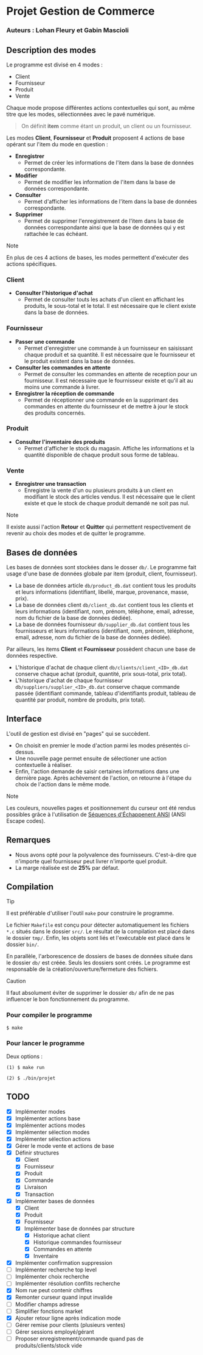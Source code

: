 # Projet Gestion de Commerce
### Auteurs : Lohan Fleury et Gabin Mascioli

## Description des modes

Le programme est divisé en 4 modes :
- Client
- Fournisseur
- Produit
- Vente

Chaque mode propose différentes actions contextuelles qui sont, au même titre
que les modes, sélectionnées avec le pavé numérique.

> On définit **item** comme étant un produit, un client ou un fournisseur.

Les modes **Client**, **Fournisseur** et **Produit** proposent 4 actions de base
opérant sur l'item du mode en question :

- **Enregistrer**
    - Permet de créer les informations de l'item dans la base de données
    correspondante.
- **Modifier**
    - Permet de modifier les information de l'item dans la base de données
    correspondante.
- **Consulter**
    - Permet d'afficher les informations de l'item dans la base de données
    correspondante. 
- **Supprimer**
    - Permet de supprimer l'enregistrement de l'item dans la base de données
    correspondante ainsi que la base de données qui y est rattachée le cas
    échéant.

> [!NOTE]
> En plus de ces 4 actions de bases, les modes permettent d'exécuter des
actions spécifiques.

### Client
- **Consulter l'historique d'achat**
    - Permet de consulter touts les achats d'un client en affichant les
    produits, le sous-total et le total. Il est nécessaire que le client existe
    dans la base de données.

### Fournisseur
- **Passer une commande**
    - Permet d'enregistrer une commande à un fournisseur en saisissant chaque
    produit et sa quantité. Il est nécessaire que le fournisseur et le produit
    existent dans la base de données.
- **Consulter les commandes en attente**
    - Permet de consulter les commandes en attente de reception pour un
    fournisseur. Il est nécessaire que le fournisseur existe et qu'il ait au
    moins une commande à livrer.
- **Enregistrer la réception de commande**
    - Permet de réceptionner une commande en la supprimant des commandes en
    attente du fournisseur et de mettre à jour le stock des produits concernés.

### Produit
- **Consulter l'inventaire des produits**
    - Permet d'afficher le stock du magasin. Affiche les informations et la
    quantité disponible de chaque produit sous forme de tableau.

### Vente
- **Enregistrer une transaction**
    - Enregistre la vente d'un ou plusieurs produits à un client en modifiant
    le stock des articles vendus. Il est nécessaire que le client existe et que
    le stock de chaque produit demandé ne soit pas nul.

> [!NOTE]
> Il existe aussi l'action **Retour** et **Quitter** qui permettent
respectivement de revenir au choix des modes et de quitter le programme.

## Bases de données

Les bases de données sont stockées dans le dosser ```db/```. Le programme fait
usage d'une base de données globale par item (produit, client, fournisseur).

- La base de données article ```db/product_db.dat``` contient tous les
produits et leurs informations (identifiant, libellé, marque, provenance, masse,
prix).
- La base de données client ```db/client_db.dat``` contient tous les clients
et leurs informations (identifiant, nom, prénom, téléphone, email, adresse, nom
du fichier de la base de données dédiée).
- La base de données fournisseur ```db/supplier_db.dat``` contient tous les
fournisseurs et leurs informations (identifiant, nom, prénom, téléphone, email,
adresse, nom du fichier de la base de données dédiée).

Par ailleurs, les items **Client** et **Fournisseur** possèdent chacun une base
de données respective.

- L'historique d'achat de chaque client ```db/clients/client_<ID>_db.dat```
conserve chaque achat (produit, quantité, prix sous-total, prix total).
- L'historique d'achat de chaque fournisseur
```db/suppliers/supplier_<ID>_db.dat```
conserve chaque commande passée (identifiant commande, tableau d'identifiants
produit, tableau de quantité par produit, nombre de produits, prix total).

## Interface

L'outil de gestion est divisé en "pages" qui se succèdent.

- On choisit en premier le mode d'action parmi les modes présentés ci-dessus.
- Une nouvelle page permet ensuite de sélectioner une action contextuelle à
réaliser.
- Enfin, l'action demande de saisir certaines informations dans une dernière
page.
Après achèvement de l'action, on retourne à l'étape du choix de l'action dans le
même mode.

> [!NOTE]
> Les couleurs, nouvelles pages et positionnement du curseur ont été rendus
possibles grâce à l'utilisation de
[Séquences d'Échappenent ANSI](https://en.wikipedia.org/wiki/ANSI_escape_code)
(ANSI Escape codes).

## Remarques

- Nous avons opté pour la polyvalence des fournisseurs. C'est-à-dire que
n'importe quel fournisseur peut livrer n'importe quel produit.
- La marge réalisée est de **25%** par défaut.

## Compilation

> [!TIP]
> Il est préférable d'utiliser l'outil ```make``` pour construire le programme.

Le fichier ```Makefile``` est conçu pour détecter automatiquement les fichiers
```*.c``` situés dans le dossier ```src/```. Le résultat de la compilation est
placé dans le dossier ```tmp/```. Enfin, les objets sont liés et l'exécutable
est placé dans le dossier ```bin/```.

En parallèle, l'arborescence de dossiers de bases de données située dans le
dossier ```db/``` est créée. Seuls les dossiers sont créés. Le programme est
responsable de la création/ouverture/fermeture des fichiers. 

> [!CAUTION]
> Il faut absolument éviter de supprimer le dossier ```db/``` afin de ne pas
influencer le bon fonctionnement du programme.

### Pour compiler le programme

```
$ make
```

### Pour lancer le programme

Deux options :

```
(1) $ make run

(2) $ ./bin/projet
```

## TODO
- [x] Implémenter modes
- [x] Implémenter actions base
- [x] Implémenter actions modes
- [x] Implémenter sélection modes
- [x] Implémenter sélection actions
- [x] Gérer le mode vente et actions de base
- [x] Définir structures
    - [x] Client
    - [x] Fournisseur
    - [x] Produit
    - [x] Commande
    - [x] Livraison
    - [x] Transaction
- [x] Implémenter bases de données
    - [x] Client
    - [x] Produit
    - [x] Fournisseur
    - [x] Implémenter base de données par structure
        - [x] Historique achat client
        - [x] Historique commandes fournisseur
        - [x] Commandes en attente
        - [x] Inventaire
- [x] Implémenter confirmation suppression
- [ ] Implémenter recherche top level
- [ ] Implémenter choix recherche
- [ ] Implémenter résolution conflits recherche
- [x] Nom rue peut contenir chiffres
- [x] Remonter curseur quand input invalide
- [ ] Modifier champs adresse
- [ ] Simplifier fonctions market
- [x] Ajouter retour ligne après indication mode
- [ ] Gérer remise pour clients (plusieurs ventes)
- [ ] Gérer sessions employé/gérant
- [ ] Proposer enregistrement/commande quand pas de produits/clients/stock vide
